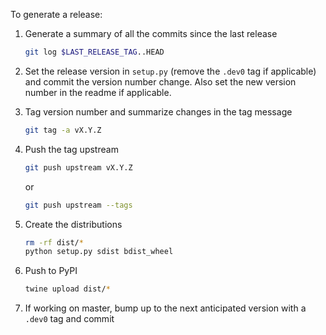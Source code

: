 To generate a release:

1. Generate a summary of all the commits since the last release

    ```bash
    git log $LAST_RELEASE_TAG..HEAD
    ```

2. Set the release version in `setup.py` (remove the `.dev0` tag if applicable)
and commit the version number change.  Also set the new version number in the
readme if applicable.

3. Tag version number and summarize changes in the tag message

    ```bash
    git tag -a vX.Y.Z
    ```

4. Push the tag upstream

    ```bash
    git push upstream vX.Y.Z
    ```

    or

    ```bash
    git push upstream --tags
    ```

5. Create the distributions

    ```bash
    rm -rf dist/*
    python setup.py sdist bdist_wheel
    ```

6. Push to PyPI

    ```bash
    twine upload dist/*
    ```

7. If working on master, bump up to the next anticipated version with a `.dev0`
tag and commit
